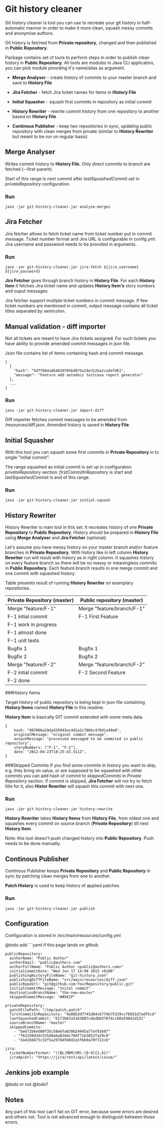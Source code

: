 # Git history cleaner

Git history cleaner is tool you can use to recreate your git history in half-automatic manner in order to make it more clean, squash messy commits and anonymise authors.

Git history is fetched from **Private repository**, changed and then published in **Public Repository**.

Package contains set of tools to perform steps in order to publish clean history in **Public Repository**. All tools are modules in Java CLI application, you can pick module providing it's name/alias as argument.

- **Merge Analyser** - create history of commits to your master branch and save to **History File**

- **Jira Fetcher** - fetch Jira ticket names for items in **History File**

- **Initial Squasher** - squash first commits in repository as initial commit

- **History Rewriter** - rewrite commit history from one repository to another based on **History File**
 
- **Continous Publisher** - keep two repositories in sync, updating public repository with clean merges from private (similar to **History Rewriter** but meant to be run on regular basis)

## Merge Analyser
Writes commit history to **History File**. Only direct commits to branch are fetched (--first-parent). 

Start of this range is next commit after *lastSquashedCommit* set in *privateRepository* configuration.

### Run
```
java -jar git-history-cleaner.jar analyse-merges
```

## Jira Fetcher
Jira fetcher allows to fetch ticket name from ticket number put in commit message. Ticket number format and Jira URL is configurable in config.yml. Jira username and password needs to be provided in arguments.
### Run
```
java -jar git-history-cleaner.jar jira-fetch ${jira_username} ${jira_password}
```

**Jira Fetcher** goes through branch history in **History File**. For each **History Item** it fetches Jira ticket name and updates **History Item's** story numbers and ouput messages.

Jira fetcher support multiple ticket numbers in commit message. If few ticket numbers are mentioned in commit, output message contains all ticket titles separated by semicolon.


## Manual validation - diff importer
Not all tickets are meant to have Jira tickets assigned. For such tickets you have ability to provide amended commit messages in json file.

Json file contains list of items containing hash and commit message.

```
[
  {
    "hash": "5d7f804adb48107856d075a24e312ba2cadefd61",
    "message": "Feature add autodocs testcase report generator"
  },
  ...
]
```
### Run
```
java -jar git-history-cleaner.jar import-diff
```

Diff importer fetches commit messages to be amended from /resources/diff.json.
Amended history is saved in **History File**.

## Initial Squasher

With this tool you can squash some first commits in **Private Repository** in to single "initial commit". 

The range squashed as initial commit is set up in configuration *privateRepository* section: *firstCommitInRepository* is start and *lastSquashedCommit* is end of this range.

### Run
```
java -jar git-history-cleaner.jar initial-squash
```

## History Rewriter
History Rewriter is main tool in this set. It recreates history of one **Private Repository** to **Public Repository**. History should be prepared in **History File** using **Merge Analyser** and **Jira Fetcher** (optional).

Let's assume you have messy history on your master branch and/or feature branches in **Private Repository**. With history like in left column **History Rewriter** run will result with history as in right column. It squashes history on every feature branch so there will be no messy or meaningless commits in **Public Repository**. Each feature branch results in one merge commit and one commit with squashed history.

Table presents result of running **History Rewriter** on examplary repositories.

|Private Repository (master)|Public repository (master)|
|---------------------------|--------------------------|
|Merge "feature/F-1"        |Merge "feature/branch/F-1"|
|F-1 intial commit          |F-1 First Feature         |
|F-1 work in progress       |                          |
|F-1 almost done            |                          |
|F-1 unit tests             |                          |
|Bugfix 1                   |Bugfix 1                  |
|Bugfix 2                   |Bugfix 2                  |
|Merge "feature/F-2"        |Merge "feature/branch/F-2"|
|F-2 intial commit          |F-2 Second Feature        |
|F-2 done                   |                          |

###History Items

Target history of public repository is being kept in json file containing **History Items** named **History File** in this readme.

**History Item** is basically GIT commit extended with some meta data.

```
{
	hash: "907066a19dad35043ec4d1a2c70bbc470d1a49e8",
	originalMessage: "original commit message",
	outputMessage: "processed messaged to be commited in public repository",
	storyNumbers: ["F-1", "F-2"],
	date: "2012-04-23T18:25:43.511Z",
}
```

###Skipped Commits
If you find some commits in history you want to skip, e.g. they bring on value, or are supposed to be squashed with other commits you can add hash of commit to *skippedCommits* in *Private Repository* section. If commit is skipped, **Jira Fetcher** will not try to fetch title for it, also **Histor Rewriter** will squash this commit with next one.

### Run
```
java -jar git-history-cleaner.jar history-rewrite
```

**History Rewriter** takes **History Items** from **History File**, from oldest one and squashes every commit on source branch (**Private Repository**) till next **History Item**.

Note: this tool doesn't push changed history into **Public Repository**. Push needs to be done manually.

## Continous Publisher

Continous Publisher keeps **Private Repository** and **Public Repository** in sync by patching clean merges from one to another.

**Patch History** is used to keep history of applied patches.


### Run
```
java -jar git-history-cleaner.jar publish
```

## Configuration

Configuration is stored in /src/main/resources/config.yml

@todo add ```yaml if this page lands on github

```
publicRepository:
  authorName: "Public Author"
  authorEmail: "public@authors.com"
  authorFullName: "Public Author <public@authors.com>"
  initialCommitDate: "Wed Jun 17 14:00 2015 +0100"
  publishingHistoryFileName: "git-history.json"
  publishingDiffFileName: "src/main/resources/diff.json"
  publicRepoUrl: "git@github.com:YourRepository/public.git"
  initialCommitMessage: "Inital commit"
  destinationBranchName: "the-new-master"
  skippedCommitMessage: "##SKIP"

privateRepository:
  patchFilePath: "/tmp/patch.patch"
  firstCommitInRepository: "9a86b3d7741d84c6774b75319ccf6581d7adf5cd"
  lastSquashedCommit: "61f3b67a5163087cdedb037074cc80a59842d151"
  sourceBranchName: "master"
  skippedCommits:
    - "be672b6eb00f35c58e6fa020b24945a77af91687"
    - "f62199d3dc535d0aba83ddc70df71b3852fa29c9"
    - "da41bb875c32f5a297845b0d2a5fbb9a70f722c6"

jira:
  ticketNumberFormat: "((BL|MDM|VM)-[0-9]{1,6})"
  jiraApiUrl: "https://jira/rest/api/latest/issue/"
```

## Jenkins job example
@todo or not @todo?

## Notes
Any part of this tool can't fail on GIT error, because some errors are desired and others not. Tool is not advanced enough to distinguish between those errors.